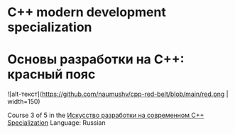 # C++ modern development specialization
# Основы разработки на C++: красный пояс
![alt-текст](https://github.com/naumushv/cpp-red-belt/blob/main/red.png | width=150)

Course 3 of 5 in the [Искусство разработки на современном C++ Specialization](https://www.coursera.org/learn/c-plus-plus-red)
Language: Russian
